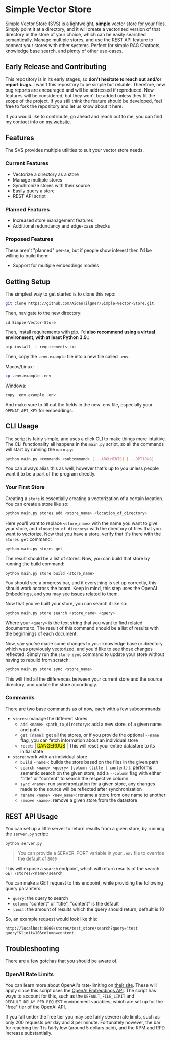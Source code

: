 # Simple Vector Store
Simple Vector Store (SVS) is a lightweight, **simple** vector store for your files. Simply point it at a directory, and it will create a vectorized version of that directory in the store of your choice, which can be easily searched semantically. Manage multiple stores, and use the REST API feature to connect your stores with other systems. Perfect for simple RAG Chatbots, knowledge base search, and plenty of other use-cases.

## Early Release and Contributing
This repository is in its early stages, so **don't hesitate to reach out and/or report bugs**. I wan't this repository to be simple but reliable. Therefore, new bug reports are encouraged and will be addressed if reproduced. New features will be considered, but they won't be added unless they fit the scope of the project. If you still think the feature should be developed, feel free to fork the repository and let us know about it here.

If you would like to contribute, go ahead and reach out to me, you can find my contact info on [my website](https://www.aidantilgner.dev).

## Features
The SVS provides multiple utilities to suit your vector store needs.

### Current Features
- Vectorize a directory as a store
- Manage multiple stores
- Synchronize stores with their source
- Easily query a store
- REST API script

### Planned Features
- Increased store management features
- Additional redundancy and edge-case checks

### Proposed Features
These aren't "planned" per-se, but if people show interest then I'd be willing to build them:
- Support for multiple embeddings models

## Getting Setup
The simplest way to get started is to clone this repo:

```bash
git clone https://github.com/AidanTilgner/Simple-Vector-Store.git
```

Then, navigate to the new directory:

```
cd Simple-Vector-Store
```

Then, install requirements with pip. I'd **also recommend using a virtual environment, with at least Python 3.9**.:

```bash
pip install -r requirements.txt
```

Then, copy the `.env.example` file into a new file called `.env`:

Macos/Linux:
```bash
cp .env.example .env
```

Windows:
```bash
copy .env.example .env
```

And make sure to fill out the fields in the new .env file, especially your `OPENAI_API_KEY` for embeddings.

## CLI Usage
The script is fairly simple, and uses a click CLI to make things more intuitive. The CLI functionality all happens in the `main.py` script, so all the commands will start by running the `main.py`:

```bash
python main.py <command> <subcommand> [...ARGUMENTS] [...OPTIONS]
```
You can always alias this as well, however that's up to you unless people want it to be a part of the program directly.

### Your First Store
Creating a `store` is essentially creating a vectorization of a certain location. You can create a store like so:

```bash
python main.py stores add <store_name> <location_of_directory>
```

Here you'll want to replace `<store_name>` with the name you want to give your store, and `<location_of_direcory>` with the directory of files that you want to vectorize. Now that you have a store, verify that it's there with the `stores get` command:

```bash
python main.py stores get
```

The result should be a list of stores. Now, you can build that store by running the build command:

```bash
python main.py store build <store_name>
```

You should see a progress bar, and if everything is set up correctly, this should work accross the board. Keep in mind, this step uses the OpenAI Embeddings, and you may see [issues related to them](#openai-rate-limits).

Now that you've built your store, you can search it like so:

```bash
python main.py store search <store_name> <query>
```

Where your `<query>` is the text string that you want to find related documents to. The result of this command should be a list of results with the beginnings of each document.

Now, say you've made some changes to your knowledge base or directory which was previously vectorized, and you'd like to see those changes reflected. Simply run the `store sync` command to update your store without having to rebuild from scratch:

```bash
python main.py store sync <store_name>
```

This will find all the differences between your current store and the source directory, and update the store accordingly.

### Commands
There are two base commands as of now, each with a few subcommands:

- `stores`: manage the different stores
    - `add <name> <path_to_directory>`: add a new store, of a given name and path
    - `get [name]`: get all the stores, or if you provide the optional `--name` flag, you can fetch information about an individual store
    - `reset`: | <mark>DANGEROUS</mark> | This will reset your entire datastore to its initial state
- `store`: work with an individual store
    - `build <name>`: builds the store based on the files in the given path
    - `search <name> <query> [column (title | content)]`: performs semantic search on the given store, add a `--column` flag with either "title" or "content" to search the respective column
    - `sync <name>`: run synchronization for a given store, any changes made to the source will be reflected after synchronization 
    - `rename <name> <new_name>`: rename a store from one name to another
    - `remove <name>`: remove a given store from the datastore

## REST API Usage
You can set up a little server to return results from a given store, by running the `server.py` script:

```bash
python server.py
```

> You can provide a SERVER_PORT variable in your `.env` file to override the default of `8000`

This will expose a `search` endpoint, which will return results of the search: `GET /stores/<name>/search`

You can make a GET request to this endpoint, while providing the following query paramters:
- `query`: the query to search
- `column`: "content" or "title", "content" is the default
- `limit`: the amount of results which the query should return, default is 10

So, an example request would look like this:

```
http://localhost:8000/stores/test_store/search?query="test query"&limit=10&column=content
```

## Troubleshooting
There are a few gotchas that you should be aware of.

### OpenAI Rate Limits
You can learn more about OpenAI's rate-limiting on [their site](https://platform.openai.com/docs/guides/rate-limits?context=tier-free). These will apply since this script uses the [OpenAI Embeddings API](https://platform.openai.com/docs/guides/embeddings). The script has ways to account for this, such as the `DEFAULT_FILE_LIMIT` and `DEFAULT_DELAY_PER_REQUEST` environment variables, which are set up for the "free" tier of the OpenAI API.

If you fall under the free tier you may see fairly severe rate limits, such as only 200 requests per day and 3 per minute. Fortunately however, the bar for reaching tier 1 is fairly low (around 5 dollars paid), and the RPM and RPD increase substantially.
